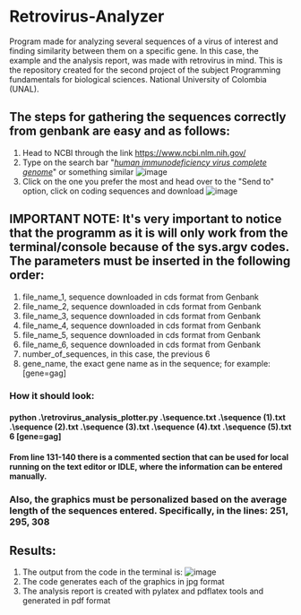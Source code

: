 # Retrovirus-Analyzer
Program made for analyzing several sequences of a virus of interest and finding similarity between them on a specific gene. In this case, the example and the analysis report, was made with retrovirus in mind. 
This is the repository created for the second project of the subject Programming fundamentals for biological sciences. National University of Colombia (UNAL).

## The steps for gathering the sequences correctly from genbank are easy and as follows:
 1) Head to NCBI through the link https://www.ncbi.nlm.nih.gov/
 2) Type on the search bar "<ins>_human immunodeficiency virus complete genome_</ins>" or something similar
![image](https://github.com/user-attachments/assets/b40673a8-e757-423a-a66d-8d45f2cb193f)
 3) Click on the one you prefer the most and head over to the "Send to" option, click on coding sequences and download
![image](https://github.com/user-attachments/assets/8d96d763-236b-485d-8e76-f2106630c043)

## IMPORTANT NOTE: It's very important to notice that the programm as it is will only work from the terminal/console because of the sys.argv codes. The parameters must be inserted in the following order:

 1) file_name_1, sequence downloaded in cds format from Genbank
 2) file_name_2, sequence downloaded in cds format from Genbank
 3) file_name_3, sequence downloaded in cds format from Genbank
 4) file_name_4, sequence downloaded in cds format from Genbank
 5) file_name_5, sequence downloaded in cds format from Genbank
 6) file_name_6, sequence downloaded in cds format from Genbank
 7) number_of_sequences, in this case, the previous 6
 8) gene_name, the exact gene name as in the sequence; for example: [gene=gag]

### How it should look:
####  python .\retrovirus_analysis_plotter.py  .\sequence.txt .\sequence (1).txt .\sequence (2).txt .\sequence (3).txt .\sequence (4).txt .\sequence (5).txt 6 [gene=gag]

#### From line 131-140 there is a commented section that can be used for local running on the text editor or IDLE, where the information can be entered manually.

### Also, the graphics must be personalized based on the average length of the sequences entered. Specifically, in the lines: 251, 295, 308

## Results: 
 1) The output from the code in the terminal is:
![image](https://github.com/user-attachments/assets/ae34624d-611c-4ff8-b3ba-b658749b8caa)
 2) The code generates each of the graphics in jpg format
 3) The analysis report is created with pylatex and pdflatex tools and generated in pdf format



